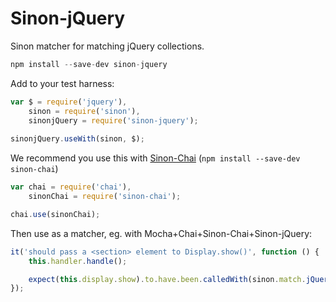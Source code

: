 Sinon-jQuery
============

Sinon matcher for matching jQuery collections.

```javascript
npm install --save-dev sinon-jquery
```

Add to your test harness:
```javascript
var $ = require('jquery'),
    sinon = require('sinon'),
    sinonjQuery = require('sinon-jquery');
    
sinonjQuery.useWith(sinon, $);
```

We recommend you use this with [Sinon-Chai][] (`npm install --save-dev sinon-chai`)
```javascript
var chai = require('chai'),
    sinonChai = require('sinon-chai');

chai.use(sinonChai);
```

Then use as a matcher, eg. with Mocha+Chai+Sinon-Chai+Sinon-jQuery:

```javascript
it('should pass a <section> element to Display.show()', function () {
    this.handler.handle();

    expect(this.display.show).to.have.been.calledWith(sinon.match.jQuery('section'));
});
```

[Sinon-Chai]: https://github.com/domenic/sinon-chai
